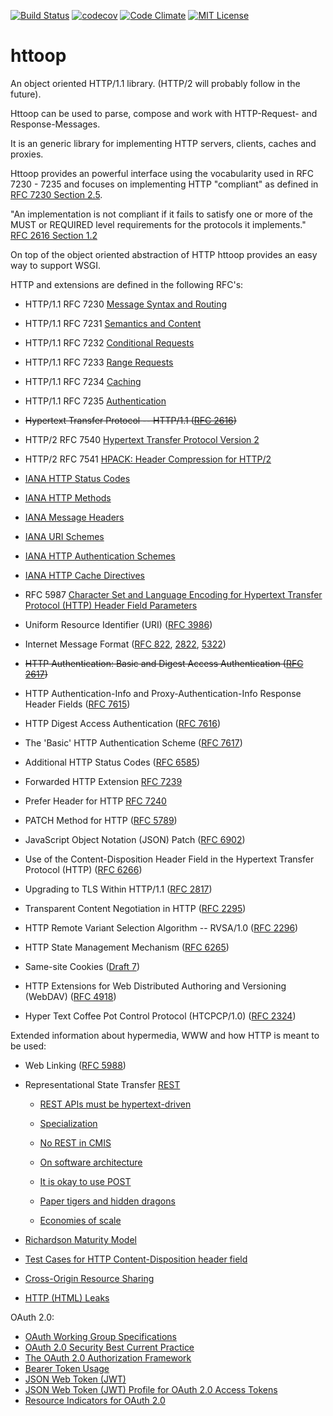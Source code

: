 [![Build Status](https://travis-ci.org/spaceone/httoop.svg)](https://travis-ci.org/spaceone/httoop)
[![codecov](https://codecov.io/gh/spaceone/httoop/branch/master/graph/badge.svg)](https://codecov.io/gh/spaceone/httoop)
[![Code Climate](https://codeclimate.com/github/spaceone/httoop/badges/gpa.svg)](https://codeclimate.com/github/spaceone/httoop)
[![MIT License](https://img.shields.io/badge/license-MIT-blue.svg?style=flat)](https://github.com/spaceone/httoop/raw/master/LICENSE)

httoop
======

An object oriented HTTP/1.1 library. (HTTP/2 will probably follow in the future).

Httoop can be used to parse, compose and work with HTTP-Request- and Response-Messages.

It is an generic library for implementing HTTP servers, clients, caches and proxies.

Httoop provides an powerful interface using the vocabularity used in RFC 7230 - 7235 and focuses on implementing HTTP "compliant" as defined in [RFC 7230 Section 2.5](https://datatracker.ietf.org/doc/html/rfc7230#section-2.5).

"An implementation is not compliant if it fails to satisfy one or more of the MUST or REQUIRED level requirements for the protocols it implements."
[RFC 2616 Section 1.2](https://datatracker.ietf.org/doc/html/rfc2616#section-1.2)

On top of the object oriented abstraction of HTTP httoop provides an easy way to support WSGI.


HTTP and extensions are defined in the following RFC's:

* HTTP/1.1 RFC 7230 [Message Syntax and Routing](https://datatracker.ietf.org/doc/html/rfc7230)

* HTTP/1.1 RFC 7231 [Semantics and Content](https://datatracker.ietf.org/doc/html/rfc7231)

* HTTP/1.1 RFC 7232 [Conditional Requests](https://datatracker.ietf.org/doc/html/rfc7232)

* HTTP/1.1 RFC 7233 [Range Requests](https://datatracker.ietf.org/doc/html/rfc7233)

* HTTP/1.1 RFC 7234 [Caching](https://datatracker.ietf.org/doc/html/rfc7234)

* HTTP/1.1 RFC 7235 [Authentication](https://datatracker.ietf.org/doc/html/rfc7235)

* <s>Hypertext Transfer Protocol -- HTTP/1.1 ([RFC 2616](https://datatracker.ietf.org/doc/html/rfc2616)) </s>

* HTTP/2 RFC 7540 [Hypertext Transfer Protocol Version 2](https://datatracker.ietf.org/doc/html/rfc7540)

* HTTP/2 RFC 7541 [HPACK: Header Compression for HTTP/2](https://datatracker.ietf.org/doc/html/rfc7541)

* [IANA HTTP Status Codes](http://www.iana.org/assignments/http-status-codes/http-status-codes.xhtml)

* [IANA HTTP Methods](http://www.iana.org/assignments/http-methods/http-methods.xhtml)

* [IANA Message Headers](http://www.iana.org/assignments/message-headers/message-headers.xhtml)

* [IANA URI Schemes](http://www.iana.org/assignments/uri-schemes/uri-schemes.xhtml)

* [IANA HTTP Authentication Schemes](http://www.iana.org/assignments/http-authschemes/http-authschemes.xhtml)

* [IANA HTTP Cache Directives](http://www.iana.org/assignments/http-cache-directives/http-cache-directives.xhtml)

* RFC 5987 [Character Set and Language Encoding for Hypertext Transfer Protocol (HTTP) Header Field Parameters](https://datatracker.ietf.org/doc/html/rfc5987)

* Uniform Resource Identifier (URI) ([RFC 3986](https://datatracker.ietf.org/doc/html/rfc3986))

* Internet Message Format ([RFC 822](https://datatracker.ietf.org/doc/html/rfc822), [2822](https://datatracker.ietf.org/doc/html/rfc2822), [5322](https://datatracker.ietf.org/doc/html/rfc5322))

* <s>HTTP Authentication: Basic and Digest Access Authentication ([RFC 2617](https://datatracker.ietf.org/doc/html/rfc2617))</s>

* HTTP Authentication-Info and Proxy-Authentication-Info Response Header Fields ([RFC 7615](https://datatracker.ietf.org/doc/html/rfc7615))

* HTTP Digest Access Authentication ([RFC 7616](https://datatracker.ietf.org/doc/html/rfc7616))

* The 'Basic' HTTP Authentication Scheme ([RFC 7617](https://datatracker.ietf.org/doc/html/rfc7617))

* Additional HTTP Status Codes ([RFC 6585](https://datatracker.ietf.org/doc/html/rfc6585))

* Forwarded HTTP Extension [RFC 7239](https://datatracker.ietf.org/doc/html/rfc7239)

* Prefer Header for HTTP [RFC 7240](https://datatracker.ietf.org/doc/html/rfc7240)

* PATCH Method for HTTP ([RFC 5789](https://datatracker.ietf.org/doc/html/rfc5789))

* JavaScript Object Notation (JSON) Patch ([RFC 6902](https://datatracker.ietf.org/doc/html/rfc6902))

* Use of the Content-Disposition Header Field in the Hypertext Transfer Protocol (HTTP) ([RFC 6266](https://datatracker.ietf.org/doc/html/rfc6266))

* Upgrading to TLS Within HTTP/1.1 ([RFC 2817](https://datatracker.ietf.org/doc/html/rfc2817))

* Transparent Content Negotiation in HTTP ([RFC 2295](https://datatracker.ietf.org/doc/html/rfc2295))

* HTTP Remote Variant Selection Algorithm -- RVSA/1.0 ([RFC 2296](https://datatracker.ietf.org/doc/html/rfc2296))

* HTTP State Management Mechanism ([RFC 6265](https://datatracker.ietf.org/doc/html/rfc6265))

* Same-site Cookies ([Draft 7](https://datatracker.ietf.org/doc/html/rfcdraft-west-first-party-cookies-07))

* HTTP Extensions for Web Distributed Authoring and Versioning (WebDAV) ([RFC 4918](https://datatracker.ietf.org/doc/html/rfc4918))

* Hyper Text Coffee Pot Control Protocol (HTCPCP/1.0) ([RFC 2324](https://datatracker.ietf.org/doc/html/rfc2324))

Extended information about hypermedia, WWW and how HTTP is meant to be used:

* Web Linking ([RFC 5988](https://datatracker.ietf.org/doc/html/rfc5988))

* Representational State Transfer [REST](http://www.ics.uci.edu/~fielding/pubs/dissertation/rest_arch_style.htm)

  * [REST APIs must be hypertext-driven](https://roy.gbiv.com/untangled/2008/rest-apis-must-be-hypertext-driven)

  * [Specialization](https://roy.gbiv.com/untangled/2008/specialization)

  * [No REST in CMIS](https://roy.gbiv.com/untangled/2008/no-rest-in-cmis)

  * [On software architecture](https://roy.gbiv.com/untangled/2008/on-software-architecture)

  * [It is okay to use POST](https://roy.gbiv.com/untangled/2009/it-is-okay-to-use-post)

  * [Paper tigers and hidden dragons](https://roy.gbiv.com/untangled/2008/paper-tigers-and-hidden-dragons)

  * [Economies of scale](https://roy.gbiv.com/untangled/2008/economies-of-scale)

* [Richardson Maturity Model](https://martinfowler.com/articles/richardsonMaturityModel.html)

* [Test Cases for HTTP Content-Disposition header field](http://greenbytes.de/tech/tc2231/)

* [Cross-Origin Resource Sharing](http://www.w3.org/TR/cors/)

* [HTTP (HTML) Leaks](https://github.com/cure53/HTTPLeaks/blob/main/leak.html)

OAuth 2.0:

* [OAuth Working Group Specifications](https://oauth.net/specs/)
* [OAuth 2.0 Security Best Current Practice](https://datatracker.ietf.org/doc/html/draft-ietf-oauth-security-topics)
* [The OAuth 2.0 Authorization Framework](https://datatracker.ietf.org/doc/html/rfc6749)
* [Bearer Token Usage](https://datatracker.ietf.org/doc/html/rfc6750)
* [JSON Web Token (JWT)](https://datatracker.ietf.org/doc/html/rfc7519)
* [JSON Web Token (JWT) Profile for OAuth 2.0 Access Tokens](https://datatracker.ietf.org/doc/html/rfc9068)
* [Resource Indicators for OAuth 2.0](https://datatracker.ietf.org/doc/html/rfc8707)
